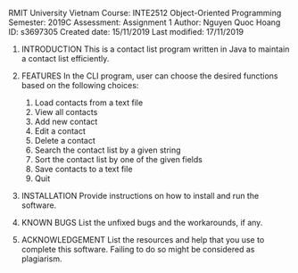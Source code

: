 RMIT University Vietnam
Course: INTE2512 Object-Oriented Programming
Semester: 2019C
Assessment: Assignment 1
Author: Nguyen Quoc Hoang
ID: s3697305
Created  date: 15/11/2019
Last modified: 17/11/2019

1. INTRODUCTION
This is a contact list program written in Java to maintain a contact list efficiently.

2. FEATURES
    In the CLI program, user can choose the desired functions based on the following choices:
    1. Load contacts from a text file
    2. View all contacts
    3. Add new contact
    4. Edit a contact 
    5. Delete a contact
    6. Search the contact list by a given string
    7. Sort the contact list by one of the given fields
    8. Save contacts to a text file
    9. Quit 

3. INSTALLATION
Provide instructions on how to install and run the software.

4. KNOWN BUGS
List the unfixed bugs and the workarounds, if any.

5. ACKNOWLEDGEMENT
List the resources and help that you use to complete this software.
Failing to do so might be considered as plagiarism.